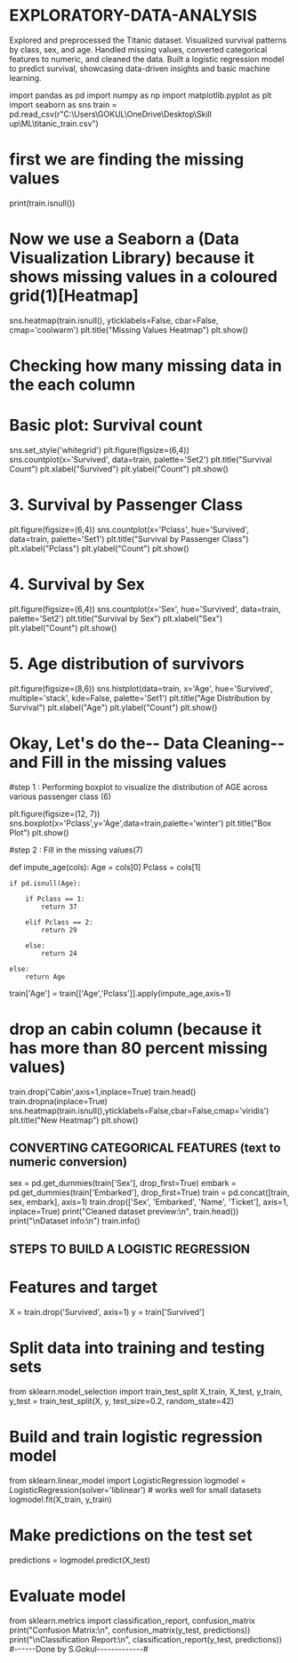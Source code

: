 # EXPLORATORY-DATA-ANALYSIS
Explored and preprocessed the Titanic dataset. Visualized survival patterns by class, sex, and age. Handled missing values, converted categorical features to numeric, and cleaned the data. Built a logistic regression model to predict survival, showcasing data-driven insights and basic machine learning.

 import pandas as pd
import numpy as np
import matplotlib.pyplot as plt
import seaborn as sns
train = pd.read_csv(r"C:\Users\GOKUL\OneDrive\Desktop\Skill up\ML\titanic_train.csv")
# first we are finding the missing values
print(train.isnull())
# Now we use a Seaborn a (Data Visualization Library) because it shows missing values in a coloured grid(1)[Heatmap]
sns.heatmap(train.isnull(), yticklabels=False, cbar=False, cmap='coolwarm')
plt.title("Missing Values Heatmap")
plt.show()
# Checking how many missing data in the each column
# Basic plot: Survival count
sns.set_style('whitegrid')
plt.figure(figsize=(6,4))
sns.countplot(x='Survived', data=train, palette='Set2')
plt.title("Survival Count")
plt.xlabel("Survived")
plt.ylabel("Count")
plt.show()
# 3. Survival by Passenger Class
plt.figure(figsize=(6,4))
sns.countplot(x='Pclass', hue='Survived', data=train, palette='Set1')
plt.title("Survival by Passenger Class")
plt.xlabel("Pclass")
plt.ylabel("Count")
plt.show()
# 4. Survival by Sex
plt.figure(figsize=(6,4))
sns.countplot(x='Sex', hue='Survived', data=train, palette='Set2')
plt.title("Survival by Sex")
plt.xlabel("Sex")
plt.ylabel("Count")
plt.show()
# 5. Age distribution of survivors
plt.figure(figsize=(8,6))
sns.histplot(data=train, x='Age', hue='Survived', multiple='stack', kde=False, palette='Set1')
plt.title("Age Distribution by Survival")
plt.xlabel("Age")
plt.ylabel("Count")
plt.show()

# Okay, Let's do the-- Data Cleaning-- and Fill in the missing values

#step 1 : Performing boxplot to visualize the distribution of AGE across various passenger class (6)

plt.figure(figsize=(12, 7))
sns.boxplot(x='Pclass',y='Age',data=train,palette='winter')
plt.title("Box Plot")
plt.show()

#step 2 : Fill in the missing values(7)

def impute_age(cols):
    Age = cols[0]
    Pclass = cols[1]
    
    if pd.isnull(Age):

        if Pclass == 1:
            return 37

        elif Pclass == 2:
            return 29

        else:
            return 24

    else:
        return Age

train['Age'] = train[['Age','Pclass']].apply(impute_age,axis=1)
# drop an cabin column (because it has more than 80 percent missing values)
train.drop('Cabin',axis=1,inplace=True)
train.head()
train.dropna(inplace=True)
sns.heatmap(train.isnull(),yticklabels=False,cbar=False,cmap='viridis')
plt.title("New Heatmap")
plt.show()

## CONVERTING CATEGORICAL FEATURES (text to numeric conversion)
sex = pd.get_dummies(train['Sex'], drop_first=True)
embark = pd.get_dummies(train['Embarked'], drop_first=True)
train = pd.concat([train, sex, embark], axis=1)
train.drop(['Sex', 'Embarked', 'Name', 'Ticket'], axis=1, inplace=True)
print("Cleaned dataset preview:\n", train.head())
print("\nDataset info:\n")
train.info()

## STEPS TO BUILD A LOGISTIC REGRESSION

# Features and target
X = train.drop('Survived', axis=1)
y = train['Survived']

# Split data into training and testing sets
from sklearn.model_selection import train_test_split
X_train, X_test, y_train, y_test = train_test_split(X, y, test_size=0.2, random_state=42)

# Build and train logistic regression model
from sklearn.linear_model import LogisticRegression
logmodel = LogisticRegression(solver='liblinear')  # works well for small datasets
logmodel.fit(X_train, y_train)

# Make predictions on the test set
predictions = logmodel.predict(X_test)

# Evaluate model
from sklearn.metrics import classification_report, confusion_matrix
print("Confusion Matrix:\n", confusion_matrix(y_test, predictions))
print("\nClassification Report:\n", classification_report(y_test, predictions))                                                  #------Done by S.Gokul-------------#
